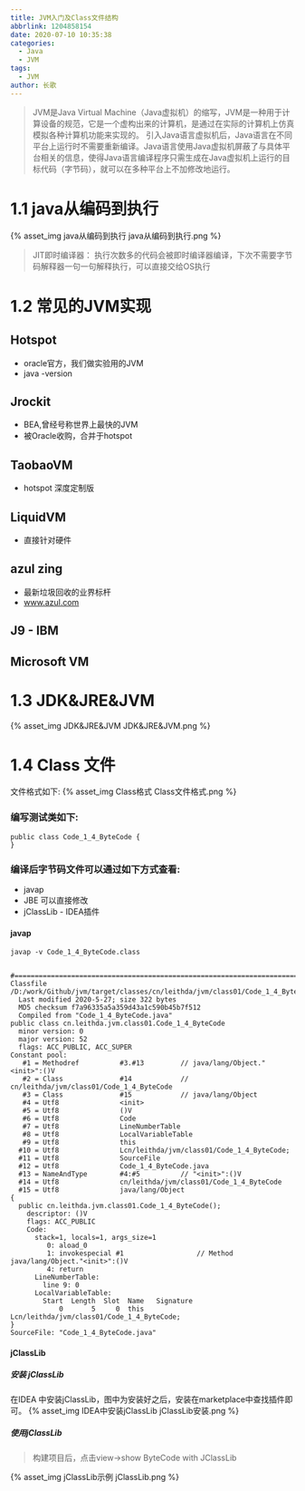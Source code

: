 ```yaml
---
title: JVM入门及Class文件结构
abbrlink: 1204858154
date: 2020-07-10 10:35:38
categories:
  - Java
  - JVM
tags:
  - JVM
author: 长歌
---
```


> JVM是Java Virtual Machine（Java虚拟机）的缩写，JVM是一种用于计算设备的规范，它是一个虚构出来的计算机，是通过在实际的计算机上仿真模拟各种计算机功能来实现的。
> 引入Java语言虚拟机后，Java语言在不同平台上运行时不需要重新编译。Java语言使用Java虚拟机屏蔽了与具体平台相关的信息，使得Java语言编译程序只需生成在Java虚拟机上运行的目标代码（字节码），就可以在多种平台上不加修改地运行。

<!-- More -->

# 1.1 java从编码到执行



{% asset_img java从编码到执行 java从编码到执行.png %}


> JIT即时编译器： 执行次数多的代码会被即时编译器编译，下次不需要字节码解释器一句一句解释执行，可以直接交给OS执行



# 1.2 常见的JVM实现



## Hotspot



- oracle官方，我们做实验用的JVM
- java -version



## Jrockit



- BEA,曾经号称世界上最快的JVM
- 被Oracle收购，合并于hotspot



## TaobaoVM



- hotspot 深度定制版



## LiquidVM



- 直接针对硬件



## azul zing



- 最新垃圾回收的业界标杆
- www.azul.com



## J9 - IBM



## Microsoft VM



# 1.3 JDK&JRE&JVM
{% asset_img JDK&JRE&JVM JDK&JRE&JVM.png %}


# 1.4 Class 文件



文件格式如下:
{% asset_img Class格式 Class文件格式.png %}




### 编写测试类如下:



```
public class Code_1_4_ByteCode {
}
```



### 编译后字节码文件可以通过如下方式查看:



- javap
- JBE 可以直接修改
- jClassLib - IDEA插件



#### javap


```
javap -v Code_1_4_ByteCode.class


#================================================================================#
Classfile /D:/work/Github/jvm/target/classes/cn/leithda/jvm/class01/Code_1_4_ByteCode.class
  Last modified 2020-5-27; size 322 bytes
  MD5 checksum f7a96335a5a359d43a1c590b45b7f512
  Compiled from "Code_1_4_ByteCode.java"
public class cn.leithda.jvm.class01.Code_1_4_ByteCode
  minor version: 0
  major version: 52
  flags: ACC_PUBLIC, ACC_SUPER
Constant pool:
   #1 = Methodref          #3.#13         // java/lang/Object."<init>":()V
   #2 = Class              #14            // cn/leithda/jvm/class01/Code_1_4_ByteCode
   #3 = Class              #15            // java/lang/Object
   #4 = Utf8               <init>
   #5 = Utf8               ()V
   #6 = Utf8               Code
   #7 = Utf8               LineNumberTable
   #8 = Utf8               LocalVariableTable
   #9 = Utf8               this
  #10 = Utf8               Lcn/leithda/jvm/class01/Code_1_4_ByteCode;
  #11 = Utf8               SourceFile
  #12 = Utf8               Code_1_4_ByteCode.java
  #13 = NameAndType        #4:#5          // "<init>":()V
  #14 = Utf8               cn/leithda/jvm/class01/Code_1_4_ByteCode
  #15 = Utf8               java/lang/Object
{
  public cn.leithda.jvm.class01.Code_1_4_ByteCode();
    descriptor: ()V
    flags: ACC_PUBLIC
    Code:
      stack=1, locals=1, args_size=1
         0: aload_0
         1: invokespecial #1                  // Method java/lang/Object."<init>":()V
         4: return
      LineNumberTable:
        line 9: 0
      LocalVariableTable:
        Start  Length  Slot  Name   Signature
            0       5     0  this   Lcn/leithda/jvm/class01/Code_1_4_ByteCode;
}
SourceFile: "Code_1_4_ByteCode.java"
```



#### jClassLib
##### 安装 jClassLib
在IDEA 中安装jClassLib，图中为安装好之后，安装在marketplace中查找插件即可。
{% asset_img IDEA中安装jClassLib jClassLib安装.png %}

##### 使用jClassLib
> 构建项目后，点击view->show ByteCode with JClassLib

{% asset_img jClassLib示例 jClassLib.png %}
